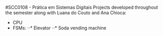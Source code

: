 #SCC0108 - Prática em Sistemas Digitais
Projects developed throughout the semester
along with Luana do Couto and Ana Chioca:
* CPU
* FSMs:
⋅⋅* Elevator
⋅⋅* Soda vending machine
